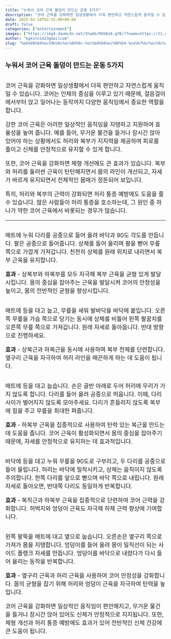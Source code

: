 ```yaml
---
title: "누워서 코어 근육 돌덩이 만드는 운동 5가지"
description: "코어 근육을 강화하면 일상생활에서 더욱 편안하고 자연스럽게 움직일 수 있습니다. 코어는 인체의 중심을 이루고 있기 때문에, 걸음걸이에서부터 앉고 일어나는 동작까지 다양한 움직임에서 중요한 역할을 합니다."
date: 2025-02-10T02:55:00+09:00
draft: false
categories: ["entertainment"]
images: ["https://img4.daumcdn.net/thumb/R658x0.q70/?fname=https://t1.daumcdn.net/news/202412/03/tenbody/20241203073004507hgve.jpg", "https://t1.daumcdn.net/news/202412/03/tenbody/20241203073004701ygmp.gif", "https://t1.daumcdn.net/news/202412/03/tenbody/20241203073005090rgmd.gif", "https://t1.daumcdn.net/news/202412/03/tenbody/20241203073005367hbfs.gif", "https://t1.daumcdn.net/news/202412/03/tenbody/20241203073005739uhus.gif"]
author: "kgkstn1423gmailcom"
slug: "%eb%88%84%ec%9b%8c%ec%84%9c-%ec%bd%94%ec%96%b4-%ea%b7%bc%ec%9c%a1-%eb%8f%8c%eb%8d%a9%ec%9d%b4-%eb%a7%8c%eb%93%9c%eb%8a%94-%ec%9a%b4%eb%8f%99-5%ea%b0%80%ec%a7%80"
---
```


<h2 >누워서 코어 근육 돌덩이 만드는 운동 5가지</h2> <figure ><img src="https://img4.daumcdn.net/thumb/R658x0.q70/?fname=https://t1.daumcdn.net/news/202412/03/tenbody/20241203073004507hgve.jpg" alt=""/></figure> <p style="font-size:18px">코어 근육을 강화하면 일상생활에서 더욱 편안하고 자연스럽게 움직일 수 있습니다. 코어는 인체의 중심을 이루고 있기 때문에, 걸음걸이에서부터 앉고 일어나는 동작까지 다양한 움직임에서 중요한 역할을 합니다.</p> <p style="font-size:18px">강한 코어 근육은 이러한 일상적인 움직임을 지탱하고 지원하여 효율성을 높여 줍니다. 예를 들어, 무거운 물건을 들거나 장시간 앉아 있어야 하는 상황에서도 허리와 복부가 지지력을 제공하여 피로를 줄이고 신체를 안정적으로 유지할 수 있게 합니다.</p> <p style="font-size:18px">또한, 코어 근육을 강화하면 체형 개선에도 큰 효과가 있습니다. 복부와 허리를 둘러싼 근육이 탄탄해지면서 몸의 라인이 개선되고, 자세가 바르게 유지되면서 전체적인 몸매가 정돈되어 보입니다.</p> <p style="font-size:18px">특히, 허리와 복부의 근력이 강화되면 허리 통증 예방에도 도움을 줄 수 있습니다. 많은 사람들이 허리 통증을 호소하는데, 그 원인 중 하나가 약한 코어 근육에서 비롯되는 경우가 많습니다.</p> <hr /> <figure ><img src="https://t1.daumcdn.net/news/202412/03/tenbody/20241203073004701ygmp.gif" alt=""/></figure> <p style="font-size:18px">매트에 누워 다리를 공중으로 들어 올려 바닥과 90도 각도를 만듭니다. 팔은 공중으로 들어줍니다. 상체를 들어 올리며 팔을 뻗어 무릎 쪽으로 가깝게 가져갑니다. 천천히 상체를 원래 위치로 내리면서 복부 근육을 유지합니다.</p> <p style="font-size:18px"><strong>효과</strong> - 상복부와 하복부를 모두 자극해 복부 근육을 균형 있게 발달시킵니다. 몸의 중심을 잡아주는 근육을 발달시켜 코어의 안정성을 높이고, 몸의 전반적인 균형을 향상시킵니다.</p> <figure ><img src="https://t1.daumcdn.net/news/202412/03/tenbody/20241203073005090rgmd.gif" alt=""/></figure> <p style="font-size:18px">매트에 등을 대고 눕고, 무릎을 세워 발바닥을 바닥에 붙입니다. 오른쪽 무릎을 가슴 쪽으로 당기는 동시에 상체를 비틀어 왼쪽 팔꿈치를 오른쪽 무릎 쪽으로 가져갑니다. 원래 자세로 돌아옵니다. 반대 방향으로 진행하세요.</p> <p style="font-size:18px"><strong>효과</strong> - 상복근과 하복근을 동시에 사용하며 복부 전체를 단련합니다. 옆구리 근육을 자극하여 허리 라인을 매끈하게 하는 데 도움이 됩니다.</p> <figure ><img src="https://t1.daumcdn.net/news/202412/03/tenbody/20241203073005367hbfs.gif" alt=""/></figure> <p style="font-size:18px">매트에 등을 대고 눕습니다. 손은 골반 아래로 두어 허리에 무리가 가지 않도록 합니다. 다리를 들어 올려 공중으로 띄웁니다. 이때, 다리 사이가 벌어지지 않도록 모아주세요. 다리가 흔들리지 않도록 복부에 힘을 주고 무릎을 최대한 펴줍니다.</p> <p style="font-size:18px"><strong>효과</strong> - 하복부 근육을 집중적으로 사용하여 탄력 있는 복근을 만드는데 도움을 줍니다. 코어 근육이 활성화되면서 몸의 중심을 잡아주기 때문에, 자세를 안정적으로 유지하는 데 효과적입니다.</p> <figure ><img src="https://t1.daumcdn.net/news/202412/03/tenbody/20241203073005739uhus.gif" alt=""/></figure> <p style="font-size:18px">바닥에 등을 대고 누워 무릎을 90도로 구부리고, 두 다리를 공중으로 들어 올립니다. 허리는 바닥에 밀착시키고, 상체는 움직이지 않도록 주의합니다. 한쪽 다리를 앞으로 뻗으며 바닥 쪽으로 내립니다. 원래 자세로 돌아오면, 반대쪽 다리도 동일하게 반복합니다.</p> <p style="font-size:18px"><strong>효과</strong> - 복직근과 하복부 근육을 집중적으로 단련하여 코어 근력을 강화합니다. 허벅지와 엉덩이 근육도 자극해 하체 근력 향상에 기여합니다.</p> <figure ><img src="https://t1.daumcdn.net/news/202412/03/tenbody/20241203073006102myal.gif" alt=""/></figure> <p style="font-size:18px">왼쪽 팔뚝을 매트에 대고 옆으로 눕습니다. 오른손은 옆구리 쪽으로 가져가 몸을 지탱합니다. 엉덩이를 들어 올려 몸이 일직선이 되는 사이드 플랭크 자세를 만듭니다. 엉덩이를 바닥으로 내렸다가 다시 들어 올리는 동작을 반복합니다.</p> <p style="font-size:18px"><strong>효과</strong> - 옆구리 근육과 허리 근육을 사용하여 코어 안정성을 강화합니다. 몸의 균형을 잡기 위해 허리와 엉덩이 근육을 자극하여 탄력을 높입니다.</p> <p style="font-size:18px">코어 근육을 강화하면 일상적인 움직임이 편안해지고, 무거운 물건을 들거나 장시간 앉아 있어도 신체가 안정적으로 지지됩니다. 또한, 체형 개선과 허리 통증 예방에도 효과가 있어 전반적인 신체 건강에 큰 도움이 됩니다.</p>